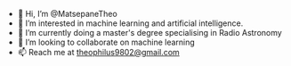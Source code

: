 - 👋 Hi, I’m @MatsepaneTheo
- 👀 I’m interested in machine learning and artificial intelligence.
- 🌱 I’m currently doing a master's degree specialising in Radio Astronomy
- 💞️ I’m looking to collaborate on machine learning
- 📫 Reach me at theophilus9802@gmail.com

<!---
MatsepaneTheo/MatsepaneTheo is a ✨ special ✨ repository because its `README.md` (this file) appears on your GitHub profile.
You can click the Preview link to take a look at your changes.
--->
